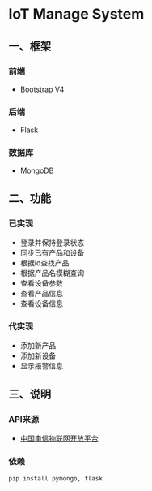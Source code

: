 # IoT Manage System
## 一、框架
### 前端  
+ Bootstrap V4  
### 后端
+ Flask  
### 数据库  
+ MongoDB  
## 二、功能
### 已实现
+ 登录并保持登录状态  
+ 同步已有产品和设备  
+ 根据id查找产品  
+ 根据产品名模糊查询  
+ 查看设备参数  
+ 查看产品信息  
+ 查看设备信息  
### 代实现
+ 添加新产品  
+ 添加新设备  
+ 显示报警信息  
## 三、说明
### API来源
+ [中国电信物联网开放平台][1]  
### 依赖
    pip install pymongo, flask

[1]: https://www.ctwing.cn/